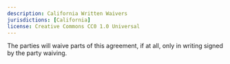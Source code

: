 ```yaml
---
description: California Written Waivers
jurisdictions: [California]
license: Creative Commons CC0 1.0 Universal
---
```


The parties will waive parts of this agreement, if at all, only in writing signed by the party waiving.
